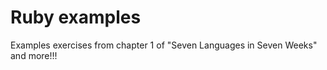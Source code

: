 Ruby examples
===============

Examples exercises from chapter 1 of "Seven Languages in Seven Weeks" and more!!!
